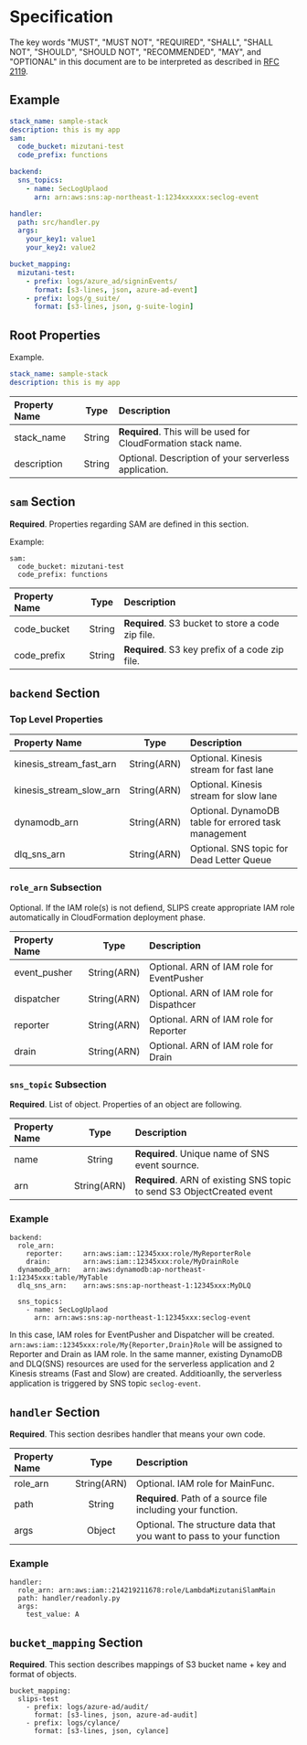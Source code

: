 Specification
=====================

The key words "MUST", "MUST NOT", "REQUIRED", "SHALL", "SHALL NOT", "SHOULD", "SHOULD NOT", "RECOMMENDED", "MAY", and "OPTIONAL" in this document are to be interpreted as described in [RFC 2119](http://www.ietf.org/rfc/rfc2119.txt).

Example
---------------

```yaml
stack_name: sample-stack
description: this is my app
sam:
  code_bucket: mizutani-test
  code_prefix: functions

backend:
  sns_topics:
    - name: SecLogUplaod
      arn: arn:aws:sns:ap-northeast-1:1234xxxxxx:seclog-event

handler:
  path: src/handler.py
  args:
    your_key1: value1
    your_key2: value2

bucket_mapping:
  mizutani-test:
    - prefix: logs/azure_ad/signinEvents/
      format: [s3-lines, json, azure-ad-event]
    - prefix: logs/g_suite/
      format: [s3-lines, json, g-suite-login]
```

Root Properties
-----------------

Example.

```yaml
stack_name: sample-stack
description: this is my app
```

| Property Name | Type   | Description                                                    |
|:--------------|:------:|:---------------------------------------------------------------|
| stack_name    | String | **Required**. This will be used for CloudFormation stack name. |
| description   | String | Optional. Description of your serverless application.          |



`sam` Section
-----------------------

**Required**. Properties regarding SAM are defined in this section.

Example:
```
sam:
  code_bucket: mizutani-test
  code_prefix: functions
```

| Property Name | Type   | Description                                       |
|:--------------|:------:|:--------------------------------------------------|
| code_bucket   | String | **Required**. S3 bucket to store a code zip file. |
| code_prefix   | String | **Required**. S3 key prefix of a code zip file.   |


`backend` Section
-------------------

### Top Level Properties

| Property Name           | Type        | Description                                          |
|:------------------------|:-----------:|:-----------------------------------------------------|
| kinesis_stream_fast_arn | String(ARN) | Optional. Kinesis stream for fast lane               |
| kinesis_stream_slow_arn | String(ARN) | Optional. Kinesis stream for slow lane               |
| dynamodb_arn            | String(ARN) | Optional. DynamoDB table for errored task management |
| dlq_sns_arn             | String(ARN) | Optional. SNS topic for Dead Letter Queue            |




### `role_arn` Subsection

Optional. If the IAM role(s) is not defiend, SLIPS create appropriate IAM role automatically in CloudFormation deployment phase.

| Property Name | Type        | Description                               |
|:--------------|:-----------:|:------------------------------------------|
| event_pusher  | String(ARN) | Optional. ARN of IAM role for EventPusher |
| dispatcher    | String(ARN) | Optional. ARN of IAM role for Dispathcer  |
| reporter      | String(ARN) | Optional. ARN of IAM role for Reporter    |
| drain         | String(ARN) | Optional. ARN of IAM role for Drain       |

### `sns_topic` Subsection

**Required**. List of object. Properties of an object are following.

| Property Name | Type        | Description                                                            |
|:--------------|:-----------:|:-----------------------------------------------------------------------|
| name          | String      | **Required**. Unique name of SNS event sournce.                        |
| arn           | String(ARN) | **Required**. ARN of existing SNS topic to send S3 ObjectCreated event |


### Example

```
backend:
  role_arn:
    reporter:     arn:aws:iam::12345xxx:role/MyReporterRole
    drain:        arn:aws:iam::12345xxx:role/MyDrainRole
  dynamodb_arn:   arn:aws:dynamodb:ap-northeast-1:12345xxx:table/MyTable
  dlq_sns_arn:    arn:aws:sns:ap-northeast-1:12345xxx:MyDLQ

  sns_topics:
    - name: SecLogUplaod
      arn: arn:aws:sns:ap-northeast-1:12345xxx:seclog-event
```

In this case, IAM roles for EventPusher and Dispatcher will be created. `arn:aws:iam::12345xxx:role/My{Reporter,Drain}Role` will be assigned to Reporter and Drain as IAM role. In the same manner, existing DynamoDB and DLQ(SNS) resources are used for the serverless application and 2 Kinesis streams (Fast and Slow) are created. Additioanlly, the serverless application is triggered by SNS topic `seclog-event`.


`handler` Section
-----------------

**Required**. This section desribes handler that means your own code. 

| Property Name | Type        | Description                                                         |
|:--------------|:-----------:|:--------------------------------------------------------------------|
| role_arn      | String(ARN) | Optional. IAM role for MainFunc.                                    |
| path          | String      | **Required**. Path of a source file including your function.        |
| args          | Object      | Optional. The structure data that you want to pass to your function |


### Example

```
handler:
  role_arn: arn:aws:iam::214219211678:role/LambdaMizutaniSlamMain
  path: handler/readonly.py
  args:
    test_value: A
```

`bucket_mapping` Section
--------------------

**Required**. This section describes mappings of S3 bucket name + key and format of objects.

```
bucket_mapping:
  slips-test
    - prefix: logs/azure-ad/audit/
      format: [s3-lines, json, azure-ad-audit]
    - prefix: logs/cylance/
      format: [s3-lines, json, cylance]
```



